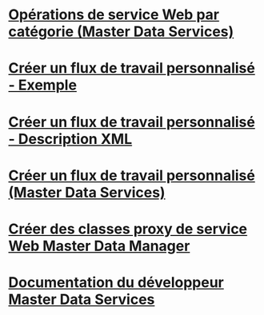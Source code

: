 # [Opérations de service Web par catégorie (Master Data Services)](categorized-web-service-operations-master-data-services.md)
# [Créer un flux de travail personnalisé - Exemple](create-a-custom-workflow-example.md)
# [Créer un flux de travail personnalisé - Description XML](create-a-custom-workflow-xml-description.md)
# [Créer un flux de travail personnalisé (Master Data Services)](create-a-custom-workflow-master-data-services.md)
# [Créer des classes proxy de service Web Master Data Manager](create-master-data-manager-web-service-proxy-classes.md)
# [Documentation du développeur Master Data Services](master-data-services-developer-documentation.md)

